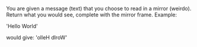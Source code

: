 <!-- https://www.codewars.com/kata/581331293788bc1702001fa6/train/javascript -->

You are given a message (text) that you choose to read in a mirror (weirdo). Return what you would see, complete with the mirror frame. Example:

'Hello World'

would give:
'olleH dlroW'

